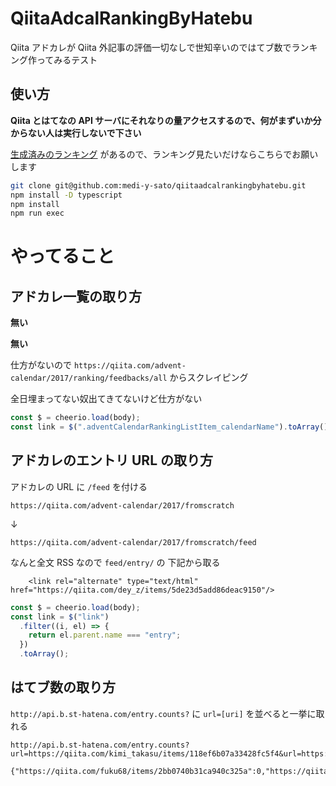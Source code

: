 # QiitaAdcalRankingByHatebu

Qiita アドカレが Qiita 外記事の評価一切なしで世知辛いのではてブ数でランキング作ってみるテスト

## 使い方

**Qiita とはてなの API サーバにそれなりの量アクセスするので、何がまずいか分からない人は実行しないで下さい**

[生成済みのランキング](result.md) があるので、ランキング見たいだけならこちらでお願いします

```sh
git clone git@github.com:medi-y-sato/qiitaadcalrankingbyhatebu.git
npm install -D typescript
npm install
npm run exec
```

# やってること

## アドカレ一覧の取り方

**無い**

**無い**

仕方がないので `https://qiita.com/advent-calendar/2017/ranking/feedbacks/all` からスクレイピング

全日埋まってない奴出てきてないけど仕方がない

```typescript
const $ = cheerio.load(body);
const link = $(".adventCalendarRankingListItem_calendarName").toArray();
```

## アドカレのエントリ URL の取り方

アドカレの URL に `/feed` を付ける

```before
https://qiita.com/advent-calendar/2017/fromscratch
```

↓

```after
https://qiita.com/advent-calendar/2017/fromscratch/feed
```

なんと全文 RSS なので `feed/entry/` の 下記から取る

```url
    <link rel="alternate" type="text/html" href="https://qiita.com/dey_z/items/5de23d5add86deac9150"/>
```

```typescript
const $ = cheerio.load(body);
const link = $("link")
  .filter((i, el) => {
    return el.parent.name === "entry";
  })
  .toArray();
```

## はてブ数の取り方

`http://api.b.st-hatena.com/entry.counts?` に `url=[uri]` を並べると一挙に取れる

```例 : request
http://api.b.st-hatena.com/entry.counts?url=https://qiita.com/kimi_takasu/items/118ef6b07a33428fc5f4&url=https://qiita.com/fuku68/items/2bb0740b31ca940c325a
```

```例 : result
{"https://qiita.com/fuku68/items/2bb0740b31ca940c325a":0,"https://qiita.com/kimi_takasu/items/118ef6b07a33428fc5f4":4}
```
